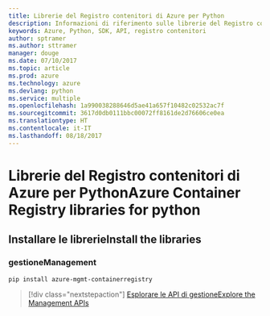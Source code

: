 ```yaml
---
title: Librerie del Registro contenitori di Azure per Python
description: Informazioni di riferimento sulle librerie del Registro contenitori di Azure per Python
keywords: Azure, Python, SDK, API, registro contenitori
author: sptramer
ms.author: sttramer
manager: douge
ms.date: 07/10/2017
ms.topic: article
ms.prod: azure
ms.technology: azure
ms.devlang: python
ms.service: multiple
ms.openlocfilehash: 1a990038288646d5ae41a657f10482c02532ac7f
ms.sourcegitcommit: 3617d0db0111bbc00072ff8161de2d76606ce0ea
ms.translationtype: HT
ms.contentlocale: it-IT
ms.lasthandoff: 08/18/2017
---
```

# <a name="azure-container-registry-libraries-for-python"></a><span data-ttu-id="ddfef-104">Librerie del Registro contenitori di Azure per Python</span><span class="sxs-lookup"><span data-stu-id="ddfef-104">Azure Container Registry libraries for python</span></span>

## <a name="install-the-libraries"></a><span data-ttu-id="ddfef-105">Installare le librerie</span><span class="sxs-lookup"><span data-stu-id="ddfef-105">Install the libraries</span></span>


### <a name="management"></a><span data-ttu-id="ddfef-106">gestione</span><span class="sxs-lookup"><span data-stu-id="ddfef-106">Management</span></span>

```bash
pip install azure-mgmt-containerregistry
```
> [!div class="nextstepaction"]
> [<span data-ttu-id="ddfef-107">Esplorare le API di gestione</span><span class="sxs-lookup"><span data-stu-id="ddfef-107">Explore the Management APIs</span></span>](/python/api/overview/azure/containerregistry/managementlibrary)
